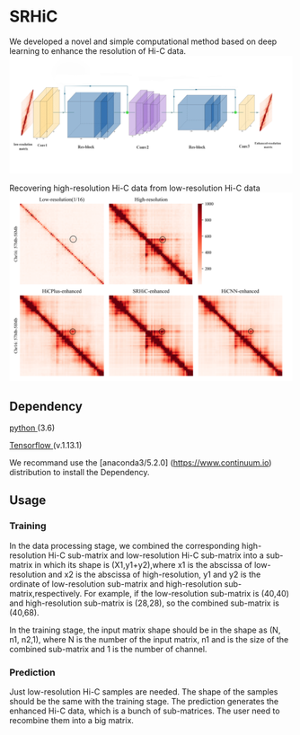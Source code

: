 # SRHiC
We developed a novel and simple computational method based on deep learning to enhance the resolution of Hi-C data. 
![image](https://github.com/hzlzldr/SRHiC/blob/master/pic/Fig1.jpg)

Recovering high-resolution Hi-C data from low-resolution Hi-C data
![image](https://github.com/hzlzldr/SRHiC/blob/master/pic/Fig2.png)


## Dependency
[ python ](https://www.python.org) (3.6)

[ Tensorflow ](https://www.tensorflow.org/)(v.1.13.1)

We recommand use the [anaconda3/5.2.0] (https://www.continuum.io) distribution to install the Dependency.

## Usage

### Training
In the data processing stage, we combined the corresponding high-resolution Hi-C sub-matrix and low-resolution Hi-C sub-matrix into a sub-matrix in which its shape is (X1,y1+y2),where x1 is the abscissa of low-resolution and x2 is the abscissa of high-resolution, y1 and y2 is the ordinate of low-resolution sub-matrix and high-resolution sub-matrix,respectively. For example, if the low-resolution sub-matrix is (40,40) and high-resolution sub-matrix is (28,28), so the combined sub-matrix is (40,68).

In the training stage, the input matrix shape should be in the shape as (N, n1, n2,1), where N is the number of the input matrix, n1 and is the size of the combined sub-matrix and 1 is the number of channel.



### Prediction
Just low-resolution Hi-C samples are needed. The shape of the samples should be the same with the training stage. The prediction generates the enhanced Hi-C data, which is a bunch of sub-matrices. The user need to recombine them into a big matrix.


